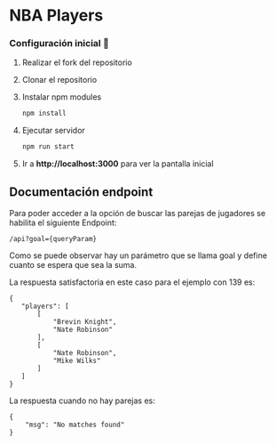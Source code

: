 # NBA Players

### Configuración inicial 🔧

1. Realizar el fork del repositorio

2. Clonar el repositorio

3. Instalar npm modules
   ```bash
   npm install
   ```
4. Ejecutar servidor
   ```bash
   npm run start
   ```
5. Ir a **http://localhost:3000** para ver la pantalla inicial

## Documentación endpoint

Para poder acceder a la opción de buscar las parejas de jugadores se habilita el siguiente Endpoint:
   ```GET
   /api?goal={queryParam}
   ```
 Como se puede observar hay un parámetro que se llama goal y define cuanto se espera que sea la suma.
 
 La respuesta satisfactoria en este caso para el ejemplo con 139 es:
 ```
 {
    "players": [
        [
            "Brevin Knight",
            "Nate Robinson"
        ],
        [
            "Nate Robinson",
            "Mike Wilks"
        ]
    ]
}
```

La respuesta cuando no hay parejas es:

```
{
    "msg": "No matches found"
}
```

 
